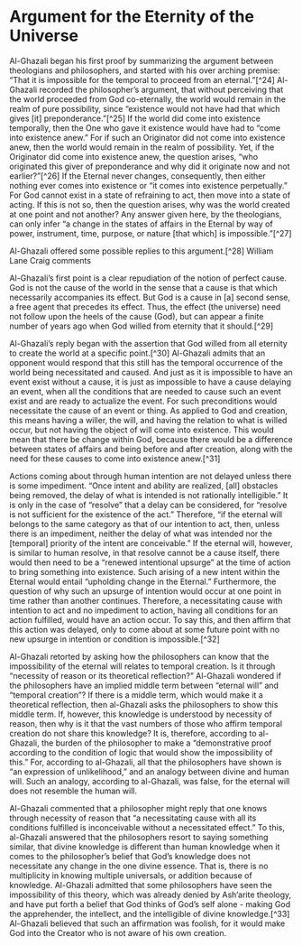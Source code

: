 Argument for the Eternity of the Universe
=========================================

Al-Ghazali began his first proof by summarizing the argument between
theologians and philosophers, and started with his over arching premise:
“That it is impossible for the temporal to proceed from an
eternal.”[^24] Al-Ghazali recorded the philosopher’s argument, that
without perceiving that the world proceeded from God co-eternally, the
world would remain in the realm of pure possibility, since “existence
would not have had that which gives [it] preponderance.”[^25] If the
world did come into existence temporally, then the One who gave it
existence would have had to “come into existence anew.” For if such an
Originator did not come into existence anew, then the world would remain
in the realm of possibility. Yet, if the Originator did come into
existence anew, the question arises, “who originated this giver of
preponderance and why did it originate now and not earlier?”[^26] If the
Eternal never changes, consequently, then either nothing ever comes into
existence or “it comes into existence perpetually.” For God cannot exist
in a state of refraining to act, then move into a state of acting. If
this is not so, then the question arises, why was the world created at
one point and not another? Any answer given here, by the theologians,
can only infer “a change in the states of affairs in the Eternal by way
of power, instrument, time, purpose, or nature [that which] is
impossible.”[^27]

Al-Ghazali offered some possible replies to this argument.[^28] William
Lane Craig comments

Al-Ghazali’s first point is a clear repudiation of the notion of perfect
cause. God is not the cause of the world in the sense that a cause is
that which necessarily accompanies its effect. But God is a cause in [a]
second sense, a free agent that precedes its effect. Thus, the effect
(the universe) need not follow upon the heels of the cause (God), but
can appear a finite number of years ago when God willed from eternity
that it should.[^29]

Al-Ghazali’s reply began with the assertion that God willed from all
eternity to create the world at a specific point.[^30] Al-Ghazali admits
that an opponent would respond that this still has the temporal
occurrence of the world being necessitated and caused. And just as it is
impossible to have an event exist without a cause, it is just as
impossible to have a cause delaying an event, when all the conditions
that are needed to cause such an event exist and are ready to actualize
the event. For such preconditions would necessitate the cause of an
event or thing. As applied to God and creation, this means having a
willer, the will, and having the relation to what is willed occur, but
not having the object of will come into existence. This would mean that
there be change within God, because there would be a difference between
states of affairs and being before and after creation, along with the
need for these causes to come into existence anew.[^31]

Actions coming about through human intention are not delayed unless
there is some impediment. “Once intent and ability are realized, [all]
obstacles being removed, the delay of what is intended is not rationally
intelligible.” It is only in the case of “resolve” that a delay can be
considered, for “resolve is not sufficient for the existence of the
act.” Therefore, “if the eternal will belongs to the same category as
that of our intention to act, then, unless there is an impediment,
neither the delay of what was intended nor the [temporal] priority of
the intent are conceivable.” If the eternal will, however, is similar to
human resolve, in that resolve cannot be a cause itself, there would
then need to be a “renewed intentional upsurge” at the time of action to
bring something into existence. Such arising of a new intent within the
Eternal would entail “upholding change in the Eternal.” Furthermore, the
question of why such an upsurge of intention would occur at one point in
time rather than another continues. Therefore, a necessitating cause
with intention to act and no impediment to action, having all conditions
for an action fulfilled, would have an action occur. To say this, and
then affirm that this action was delayed, only to come about at some
future point with no new upsurge in intention or condition is
impossible.[^32]

Al-Ghazali retorted by asking how the philosophers can know that the
impossibility of the eternal will relates to temporal creation. Is it
through “necessity of reason or its theoretical reflection?” Al-Ghazali
wondered if the philosophers have an implied middle term between
“eternal will” and “temporal creation”? If there is a middle term, which
would make it a theoretical reflection, then al-Ghazali asks the
philosophers to show this middle term. If, however, this knowledge is
understood by necessity of reason, then why is it that the vast numbers
of those who affirm temporal creation do not share this knowledge? It
is, therefore, according to al-Ghazali, the burden of the philosopher to
make a “demonstrative proof according to the condition of logic that
would show the impossibility of this.” For, according to al-Ghazali, all
that the philosophers have shown is “an expression of unlikelihood,” and
an analogy between divine and human will. Such an analogy, according to
al-Ghazali, was false, for the eternal will does not resemble the human
will.

Al-Ghazali commented that a philosopher might reply that one knows
through necessity of reason that “a necessitating cause with all its
conditions fulfilled is inconceivable without a necessitated effect.” To
this, al-Ghazali answered that the philosophers resort to saying
something similar, that divine knowledge is different than human
knowledge when it comes to the philosopher’s belief that God’s knowledge
does not necessitate any change in the one divine essence. That is,
there is no multiplicity in knowing multiple universals, or addition
because of knowledge. Al-Ghazali admitted that some philosophers have
seen the impossibility of this theory, which was already denied by
Ash‘arite theology, and have put forth a belief that God thinks of God’s
self alone - making God the apprehender, the intellect, and the
intelligible of divine knowledge.[^33] Al-Ghazali believed that such an
affirmation was foolish, for it would make God into the Creator who is
not aware of his own creation.


